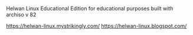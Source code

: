 Helwan Linux Educational Edition for educational purposes 
built with archiso v 82 

https://helwan-linux.mystrikingly.com/
https://helwan-linux.blogspot.com/
